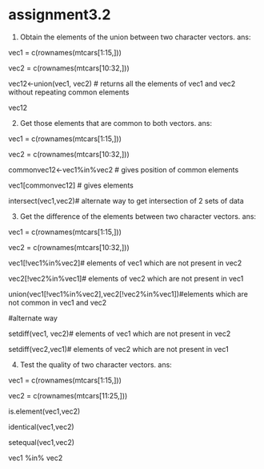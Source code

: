# assignment3.2
1. Obtain the elements of the union between two character vectors.
ans:

vec1 = c(rownames(mtcars[1:15,]))

vec2 = c(rownames(mtcars[10:32,]))

vec12<-union(vec1, vec2) # returns all the elements of vec1 and vec2 without repeating common elements

vec12



2. Get those elements that are common to both vectors.
ans:

vec1 = c(rownames(mtcars[1:15,]))

vec2 = c(rownames(mtcars[10:32,]))



commonvec12<-vec1%in%vec2 # gives position of common elements

vec1[commonvec12] # gives elements



intersect(vec1,vec2)# alternate  way to get intersection of 2 sets of data



3. Get the difference of the elements between two character vectors.
ans:

vec1 = c(rownames(mtcars[1:15,]))

vec2 = c(rownames(mtcars[10:32,]))



vec1[!vec1%in%vec2]# elements of vec1 which are not present in vec2



vec2[!vec2%in%vec1]# elements of vec2 which are not present in vec1



union(vec1[!vec1%in%vec2],vec2[!vec2%in%vec1])#elements which are not common in vec1 and vec2



#alternate way

setdiff(vec1, vec2)# elements of vec1 which are not present in vec2

setdiff(vec2,vec1)# elements of vec2 which are not present in vec1







4. Test the quality of two character vectors. 
ans:

vec1 = c(rownames(mtcars[1:15,])) 

vec2 = c(rownames(mtcars[11:25,])) 



is.element(vec1,vec2)

identical(vec1,vec2)

setequal(vec1,vec2)

vec1 %in% vec2
